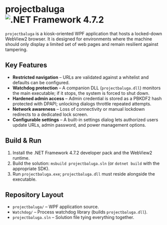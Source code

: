 # projectbaluga ![.NET Framework 4.7.2](https://img.shields.io/badge/.NET%20Framework-4.7.2-blue)

`projectbaluga` is a kiosk-oriented WPF application that hosts a locked-down WebView2 browser. It is designed for environments where the machine should only display a limited set of web pages and remain resilient against tampering.

## Key Features

- **Restricted navigation** – URLs are validated against a whitelist and defaults can be configured.
- **Watchdog protection** – A companion DLL (`projectbaluga.dll`) monitors the main executable; if it stops, the system is forced to shut down.
- **Hardened admin access** – Admin credential is stored as a PBKDF2 hash protected with DPAPI; unlocking dialogs throttle repeated attempts.
- **Network awareness** – Loss of connectivity or manual lockdown redirects to a dedicated lock screen.
- **Configurable settings** – A built-in settings dialog lets authorized users update URLs, admin password, and power management options.

## Build & Run

1. Install the .NET Framework 4.7.2 developer pack and the WebView2 runtime.
2. Build the solution: `msbuild projectbaluga.sln` (or `dotnet build` with the appropriate SDK).
3. Run `projectbaluga.exe`; `projectbaluga.dll` must reside alongside the executable.

## Repository Layout

- `projectbaluga/` – WPF application source.
- `Watchdog/` – Process watchdog library (builds `projectbaluga.dll`).
- `projectbaluga.sln` – Solution file tying everything together.

